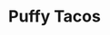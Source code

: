 ---
title: "Puffy Tacos"
price: "$13.00"
category: "Mexican-Cuisine"
img: ""
desc: "Three deep fried flour tortillas filled with seasoned taco meat lettuce, tomato, onion and cheese"
---